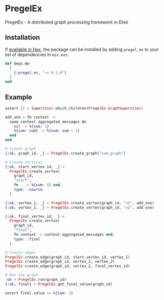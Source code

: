 # PregelEx

PregelEx - A distributed graph processing framework in Elixir

## Installation

If [available in Hex](https://hex.pm/docs/publish), the package can be installed
by adding `pregel_ex` to your list of dependencies in `mix.exs`:

```elixir
def deps do
  [
    {:pregel_ex, "~> 0.1.0"}
  ]
end
```

## Example 
```elixir
assert [] = Supervisor.which_children(PregelEx.GraphSupervisor)

add_one = fn context ->
  case context.aggregated_messages do
    nil -> %{sum: 1}
    %{sum: sum} -> %{sum: sum + 1}
  end
end

# Create graph
{:ok, graph_id, _} = PregelEx.create_graph("sum_graph")

# Create vertices
{:ok, start_vertex_id, _} =
  PregelEx.create_vertex(
    graph_id,
    "start",
    fn _ -> %{sum: 0} end,
    type: :source
  )

{:ok, vertex_1, _} = PregelEx.create_vertex(graph_id, "v1", add_one)
{:ok, vertex_2, _} = PregelEx.create_vertex(graph_id, "v2", add_one)

{:ok, final_vertex_id, _} =
  PregelEx.create_vertex(
    graph_id,
    "final",
    fn context -> context.aggregated_messages end,
    type: :final
  )

# Create edges
PregelEx.create_edge(graph_id, start_vertex_id, vertex_1)
PregelEx.create_edge(graph_id, vertex_1, vertex_2)
PregelEx.create_edge(graph_id, vertex_2, final_vertex_id)

# Run the graph
:ok = PregelEx.run(graph_id)
{:ok, final} = PregelEx.get_final_value(graph_id)

assert final.value == %{sum: 2}
```

